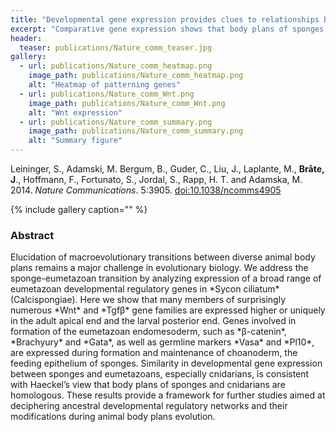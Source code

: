 ```yaml
---
title: "Developmental gene expression provides clues to relationships between sponge and eumetazoan body plans"
excerpt: "Comparative gene expression shows that body plans of sponges and cnidarians are homologous."
header:
  teaser: publications/Nature_comm_teaser.jpg
gallery:
  - url: publications/Nature_comm_heatmap.png
    image_path: publications/Nature_comm_heatmap.png
    alt: "Heatmap of patterning genes"
  - url: publications/Nature_comm_Wnt.png
    image_path: publications/Nature_comm_Wnt.png
    alt: "Wnt expression"
  - url: publications/Nature_comm_summary.png
    image_path: publications/Nature_comm_summary.png
    alt: "Summary figure"
---
```


Leininger, S., Adamski, M. Bergum, B., Guder, C., Liu, J., Laplante, M., **Bråte, J**., Hoffmann, F., Fortunato, S., Jordal, S., Rapp, H. T. and Adamska, M. 2014. *Nature Communications*. 5:3905. [doi:10.1038/ncomms4905](http://www.nature.com/articles/ncomms4905)

{% include gallery caption="" %}

<h3>Abstract</h3>
Elucidation of macroevolutionary transitions between diverse animal body plans remains a major challenge in evolutionary biology. We address the sponge-eumetazoan transition by analyzing expression of a broad range of eumetazoan developmental regulatory genes in *Sycon ciliatum* (Calcispongiae). Here we show that many members of surprisingly numerous *Wnt* and *Tgfβ* gene families are expressed higher or uniquely in the adult apical end and the larval posterior end. Genes involved in formation of the eumetazoan endomesoderm, such as *β-catenin*, *Brachyury* and *Gata*, as well as germline markers *Vasa* and *Pl10*, are expressed during formation and maintenance of choanoderm, the feeding epithelium of sponges. Similarity in developmental gene expression between sponges and eumetazoans, especially cnidarians, is consistent with Haeckel’s view that body plans of sponges and cnidarians are homologous. These results provide a framework for further studies aimed at deciphering ancestral developmental regulatory networks and their modifications during animal body plans evolution.

